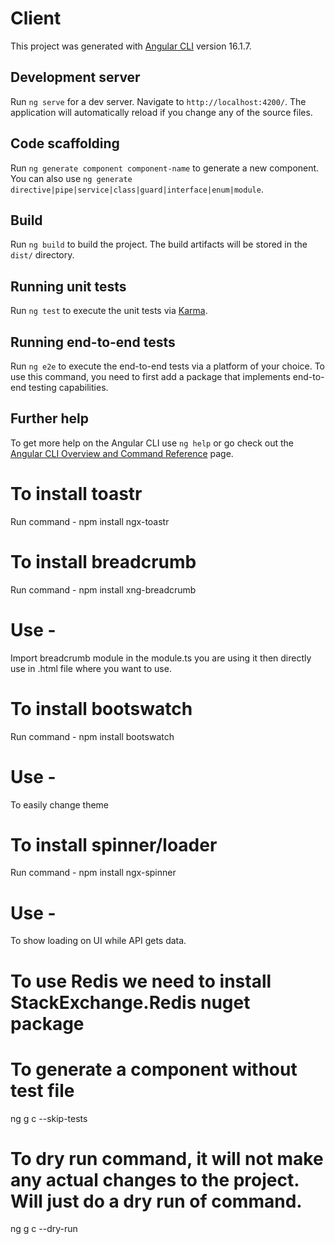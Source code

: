 # Client

This project was generated with [Angular CLI](https://github.com/angular/angular-cli) version 16.1.7.

## Development server

Run `ng serve` for a dev server. Navigate to `http://localhost:4200/`. The application will automatically reload if you change any of the source files.

## Code scaffolding

Run `ng generate component component-name` to generate a new component. You can also use `ng generate directive|pipe|service|class|guard|interface|enum|module`.

## Build

Run `ng build` to build the project. The build artifacts will be stored in the `dist/` directory.

## Running unit tests

Run `ng test` to execute the unit tests via [Karma](https://karma-runner.github.io).

## Running end-to-end tests

Run `ng e2e` to execute the end-to-end tests via a platform of your choice. To use this command, you need to first add a package that implements end-to-end testing capabilities.

## Further help

To get more help on the Angular CLI use `ng help` or go check out the [Angular CLI Overview and Command Reference](https://angular.io/cli) page.

# To install toastr

Run command - npm install ngx-toastr

# To install breadcrumb

Run command - npm install xng-breadcrumb
# Use -
Import breadcrumb module in the module.ts you are using it then directly use <xng-breadcrumb></xng-breadcrumb> in .html file where you want to use.

# To install bootswatch

Run command - npm install bootswatch
# Use -
To easily change theme

# To install spinner/loader

Run command - npm install ngx-spinner
# Use -
To show loading on UI while API gets data.

# To use Redis we need to install StackExchange.Redis nuget package

# To generate a component without test file

ng g c <component name> --skip-tests

# To dry run command, it will not make any actual changes to the project. Will just do a dry run of command.  

ng g c <component name> --dry-run
